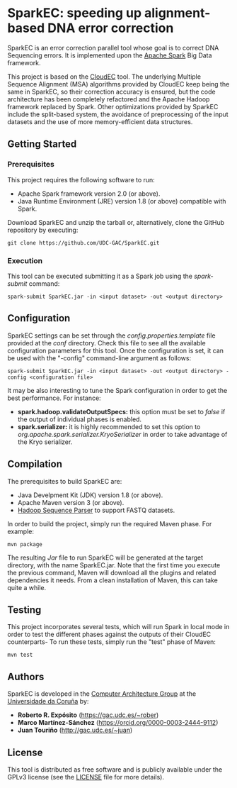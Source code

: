 # SparkEC: speeding up alignment-based DNA error correction

SparkEC is an error correction parallel tool whose goal is to correct DNA Sequencing errors. It is implemented upon the [Apache Spark](https://spark.apache.org) Big Data framework.

This project is based on the [CloudEC](https://github.com/CSCLabTW/CloudEC) tool. The underlying Multiple Sequence Alignment (MSA) algorithms provided by CloudEC keep being the same in SparkEC, so their correction accuracy is ensured, but the code architecture has been completely refactored and the Apache Hadoop framework replaced by Spark. Other optimizations provided by SparkEC include the split-based system, the avoidance of preprocessing of the input datasets and the use of more memory-efficient data structures.

## Getting Started

### Prerequisites

This project requires the following software to run:
* Apache Spark framework version 2.0 (or above).
* Java Runtime Environment (JRE) version 1.8 (or above) compatible with Spark.

Download SparkEC and unzip the tarball or, alternatively, clone the GitHub repository by executing:

`git clone https://github.com/UDC-GAC/SparkEC.git`

### Execution

This tool can be executed submitting it as a Spark job using the *spark-submit* command:

`spark-submit SparkEC.jar -in <input dataset> -out <output directory>`

## Configuration

SparkEC settings can be set through the *config.properties.template* file provided at the *conf* directory. Check this file to see all the available configuration parameters for this tool. Once the configuration is set, it can be used with the "-config" command-line argument as follows:

`spark-submit SparkEC.jar -in <input dataset> -out <output directory> -config <configuration file>`

It may be also interesting to tune the Spark configuration in order to get the best performance. For instance:

* **spark.hadoop.validateOutputSpecs:** this option must be set to *false* if the output of individual phases is enabled.
* **spark.serializer:** it is highly recommended to set this option to *org.apache.spark.serializer.KryoSerializer* in order to take advantage of the Kryo serializer.


## Compilation

The prerequisites to build SparkEC are:
* Java Develpment Kit (JDK) version 1.8 (or above).
* Apache Maven version 3 (or above).
* [Hadoop Sequence Parser](https://github.com/rreye/hsp) to support FASTQ datasets.

In order to build the project, simply run the required Maven phase. For example:

`mvn package`

The resulting *Jar* file to run SparkEC will be generated at the target directory, with the name SparkEC.jar. Note that the first time you execute the previous command, Maven will download all the plugins and related dependencies it needs. From a clean installation of Maven, this can take quite a while.


## Testing
This project incorporates several tests, which will run Spark in local mode in order to test the different phases against the outputs of their CloudEC counterparts- To run these tests, simply run the "test" phase of Maven:

`mvn test`

## Authors

SparkEC is developed in the [Computer Architecture Group](https://gac.udc.es/?page_id=770&lang=en) at the [Universidade da Coruña](https://www.udc.es/en) by:

* **Roberto R. Expósito** (https://gac.udc.es/~rober)
* **Marco Martínez-Sánchez** (https://orcid.org/0000-0003-2444-9112)
* **Juan Touriño** (http://gac.udc.es/~juan)

## License

This tool is distributed as free software and is publicly available under the GPLv3 license (see the [LICENSE](LICENSE) file for more details).
